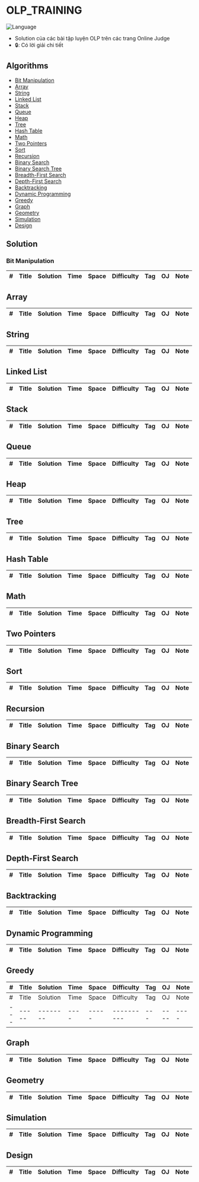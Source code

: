# OLP_TRAINING

![Language](https://img.shields.io/badge/language-Python%20%2F%20C++-orange.svg)
* Solution của các bài tập luyện OLP trên các trang Online Judge
* 🔒: Có lời giải chi tiết

## Algorithms

* [Bit Manipulation](#bit-manipulation)
* [Array](#array)
* [String](#string)
* [Linked List](#linked-list)
* [Stack](#stack)
* [Queue](#queue)
* [Heap](#heap)
* [Tree](#tree)
* [Hash Table](#hash-table)
* [Math](#math)
* [Two Pointers](#two-pointers)
* [Sort](#sort)
* [Recursion](#recursion)
* [Binary Search](#binary-search)
* [Binary Search Tree](#binary-search-tree)
* [Breadth-First Search](#breadth-first-search)
* [Depth-First Search](#depth-first-search)
* [Backtracking](#backtracking)
* [Dynamic Programming](#dynamic-programming)
* [Greedy](#greedy)
* [Graph](#graph)
* [Geometry](#geometry)
* [Simulation](#simulation)
* [Design](#design)

## Solution

### Bit Manipulation
| # | Title | Solution | Time | Space | Difficulty | Tag |  OJ | Note |
|---| ----- | -------- | ---- | ----- | ---------- | --- | ---- | ---- |

## Array
| # | Title | Solution | Time | Space | Difficulty | Tag |  OJ | Note |
|---| ----- | -------- | ---- | ----- | ---------- | --- | ---- | ---- |

## String
| # | Title | Solution | Time | Space | Difficulty | Tag |  OJ | Note |
|---| ----- | -------- | ---- | ----- | ---------- | --- | ---- | ---- |

## Linked List
| # | Title | Solution | Time | Space | Difficulty | Tag |  OJ | Note |
|---| ----- | -------- | ---- | ----- | ---------- | --- | ---- | ---- |

## Stack
| # | Title | Solution | Time | Space | Difficulty | Tag |  OJ | Note |
|---| ----- | -------- | ---- | ----- | ---------- | --- | ---- | ---- |

## Queue
| # | Title | Solution | Time | Space | Difficulty | Tag |  OJ | Note |
|---| ----- | -------- | ---- | ----- | ---------- | --- | ---- | ---- |

## Heap
| # | Title | Solution | Time | Space | Difficulty | Tag |  OJ | Note |
|---| ----- | -------- | ---- | ----- | ---------- | --- | ---- | ---- |

## Tree
| # | Title | Solution | Time | Space | Difficulty | Tag |  OJ | Note |
|---| ----- | -------- | ---- | ----- | ---------- | --- | ---- | ---- |

## Hash Table
| # | Title | Solution | Time | Space | Difficulty | Tag |  OJ | Note |
|---| ----- | -------- | ---- | ----- | ---------- | --- | ---- | ---- |

## Math
| # | Title | Solution | Time | Space | Difficulty | Tag |  OJ | Note |
|---| ----- | -------- | ---- | ----- | ---------- | --- | ---- | ---- |

## Two Pointers
| # | Title | Solution | Time | Space | Difficulty | Tag |  OJ | Note |
|---| ----- | -------- | ---- | ----- | ---------- | --- | ---- | ---- |

## Sort
| # | Title | Solution | Time | Space | Difficulty | Tag |  OJ | Note |
|---| ----- | -------- | ---- | ----- | ---------- | --- | ---- | ---- |

## Recursion
| # | Title | Solution | Time | Space | Difficulty | Tag |  OJ | Note |
|---| ----- | -------- | ---- | ----- | ---------- | --- | ---- | ---- |

## Binary Search
| # | Title | Solution | Time | Space | Difficulty | Tag |  OJ | Note |
|---| ----- | -------- | ---- | ----- | ---------- | --- | ---- | ---- |

## Binary Search Tree
| # | Title | Solution | Time | Space | Difficulty | Tag |  OJ | Note |
|---| ----- | -------- | ---- | ----- | ---------- | --- | ---- | ---- |

## Breadth-First Search
| # | Title | Solution | Time | Space | Difficulty | Tag |  OJ | Note |
|---| ----- | -------- | ---- | ----- | ---------- | --- | ---- | ---- |

## Depth-First Search
| # | Title | Solution | Time | Space | Difficulty | Tag |  OJ | Note |
|---| ----- | -------- | ---- | ----- | ---------- | --- | ---- | ---- |

## Backtracking
| # | Title | Solution | Time | Space | Difficulty | Tag |  OJ | Note |
|---| ----- | -------- | ---- | ----- | ---------- | --- | ---- | ---- |

## Dynamic Programming
| # | Title | Solution | Time | Space | Difficulty | Tag |  OJ | Note |
|---| ----- | -------- | ---- | ----- | ---------- | --- | ---- | ---- |

## Greedy
| # | Title | Solution | Time | Space | Difficulty | Tag |  OJ | Note |
|---| ----- | -------- | ---- | ----- | ---------- | --- | ---- | ---- |
| # | Title | Solution | Time | Space | Difficulty | Tag |  OJ | Note |
|---| ----- | -------- | ---- | ----- | ---------- | --- | ---- | ---- |

## Graph
| # | Title | Solution | Time | Space | Difficulty | Tag |  OJ | Note |
|---| ----- | -------- | ---- | ----- | ---------- | --- | ---- | ---- |

## Geometry
| # | Title | Solution | Time | Space | Difficulty | Tag |  OJ | Note |
|---| ----- | -------- | ---- | ----- | ---------- | --- | ---- | ---- |

## Simulation
| # | Title | Solution | Time | Space | Difficulty | Tag |  OJ | Note |
|---| ----- | -------- | ---- | ----- | ---------- | --- | ---- | ---- |

## Design
| # | Title | Solution | Time | Space | Difficulty | Tag |  OJ | Note |
|---| ----- | -------- | ---- | ----- | ---------- | --- | ---- | ---- |
